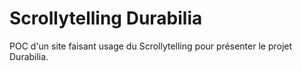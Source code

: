 # Scrollytelling Durabilia

POC d'un site faisant usage du Scrollytelling pour présenter le projet Durabilia.
